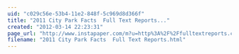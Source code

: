 ```yaml
---
uid: "c029c56e-53b4-11e2-848f-5c969d8d366f"
title: "2011 City Park Facts  Full Text Reports..."
created: "2012-03-14 22:23:31"
page_url: "http://www.instapaper.com/m?u=http%3A%2F%2Ffulltextreports.com%2F2012%2F03%2F14%2F2011-city-park-facts%2F"
filename: "2011 City Park Facts  Full Text Reports.html"
---
```

